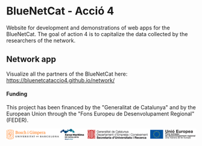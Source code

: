 # BlueNetCat - Acció 4
Website for development and demonstrations of web apps for the BlueNetCat. The goal of action 4 is to capitalize the data collected by the researchers of the network.
## Network app
Visualize all the partners of the BlueNetCat here: https://bluenetcataccio4.github.io/network/

#### Funding
This project has been financed by the "Generalitat de Catalunya" and by the European Union through the "Fons Europeu de Desenvolupament Regional" (FEDER).

![Funding](img/funding.png)

